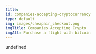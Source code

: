 ```yaml
--- 
title: 
id: companies-accepting-cryptocurrency
type: default
img: images/cheapair_checkout.png
imgTitle: Companies Accepting Crypto
imgAlt: Purchase a flight with bitcoin
---
```


undefined

